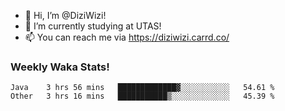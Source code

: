- 👋 Hi, I’m @DiziWizi!
- 🌱 I’m currently studying at UTAS!
- 📫 You can reach me via https://diziwizi.carrd.co/

### Weekly Waka Stats!
<!--START_SECTION:waka-->

```text
Java    3 hrs 56 mins   █████████████▓░░░░░░░░░░░   54.61 %
Other   3 hrs 16 mins   ███████████▒░░░░░░░░░░░░░   45.39 %
```

<!--END_SECTION:waka-->
